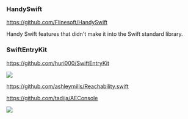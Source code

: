 ### HandySwift
https://github.com/Flinesoft/HandySwift

Handy Swift features that didn't make it into the Swift standard library.

### SwiftEntryKit

https://github.com/huri000/SwiftEntryKit

![](https://github.com/huri000/assets/raw/master/swift-entrykit/notes.gif)

https://github.com/ashleymills/Reachability.swift

https://github.com/tadija/AEConsole

![](https://camo.githubusercontent.com/d3ab8d9434e7502221bbbf4b147adf379710c48f/687474703a2f2f746164696a612e6e65742f70726f6a656374732f4145436f6e736f6c652f4145436f6e736f6c652e706e67)
